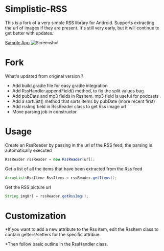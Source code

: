 Simplistic-RSS
==============

This is a fork of a very simple RSS library for Android. Supports extracting the url of images if they are present. 
It's still very early, but it will continue to get better with updates.

[Sample App](https://github.com/ShirwaM/Simplistic-RSS-Demo)
![Screenshot](https://raw.githubusercontent.com/ShirwaM/Simplistic-RSS/master/Screenshot_2014-08-07-03-47-10_framed.png)

Fork
==============

What's updated from original version ?

* Add build.gradle file for easy gradle integration
* Add RssHandler.appendField() method, to fix the split values bug
* Add pubDate and mp3 fields in RssItem. mp3 field is useful for podcasts
* Add a sortList() method that sorts items by pubDate (more recent first)
* Add rssImg field in RssReader class to get Rss image url
* Move parsing job in constructor


Usage
==============
Create an RssReader by passing in the url of the RSS feed, the parsing is automatically executed
```Java
RssReader rssReader = new RssReader(url);
```


Get a list of all the items that have been extracted from the Rss feed
```Java
ArrayList<RssItem> RssItems = rssReader.getItems();
```

Get the RSS picture url
```Java
String imgUrl = rssReader.getRssImg();
```

Customization
==============
*If you want to add a new attribute to the Rss item, edit the RssItem class to contain getters/setters for the specific attribue. 

*Then follow basic outline in the RssHandler class. 
